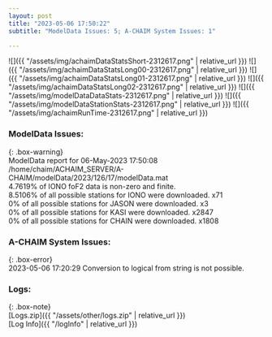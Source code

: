 ```yaml
---
layout: post
title: "2023-05-06 17:50:22"
subtitle: "ModelData Issues: 5; A-CHAIM System Issues: 1"

---
```


![]({{ "/assets/img/achaimDataStatsShort-2312617.png" | relative_url }})
![]({{ "/assets/img/achaimDataStatsLong00-2312617.png" | relative_url }})
![]({{ "/assets/img/achaimDataStatsLong01-2312617.png" | relative_url }})
![]({{ "/assets/img/achaimDataStatsLong02-2312617.png" | relative_url }})
![]({{ "/assets/img/modelDataDataStats-2312617.png" | relative_url }})
![]({{ "/assets/img/modelDataStationStats-2312617.png" | relative_url }})
![]({{ "/assets/img/achaimRunTime-2312617.png" | relative_url }})


### ModelData Issues:  
  
{: .box-warning}  
 ModelData report for 06-May-2023 17:50:08   
 /home/chaim/ACHAIM_SERVER/A-CHAIM/modelData/2023/126/17/modelData.mat   
 4.7619% of IONO foF2 data is non-zero and finite.   
 8.5106% of all possible stations for IONO were downloaded. x71   
 0% of all possible stations for JASON were downloaded. x3   
 0% of all possible stations for KASI were downloaded. x2847   
 0% of all possible stations for CHAIN were downloaded. x1808   
  
### A-CHAIM System Issues:  
  
{: .box-error}  
2023-05-06 17:20:29 Conversion to logical from string is not possible.  

### Logs:  
  
{: .box-note}  
[Logs.zip]({{ "/assets/other/logs.zip" | relative_url }})  
[Log Info]({{ "/logInfo" | relative_url }})  
